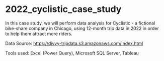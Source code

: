 # 2022_cyclistic_case_study

In this case study, we will perform data analysis for Cyclistic - a fictional bike-share company in Chicago, using 12-month trip data in 2022 in order to help them attract more riders.

Data Source: https://divvy-tripdata.s3.amazonaws.com/index.html

Tools used: Excel (Power Query), Microsoft SQL Server, Tableau
